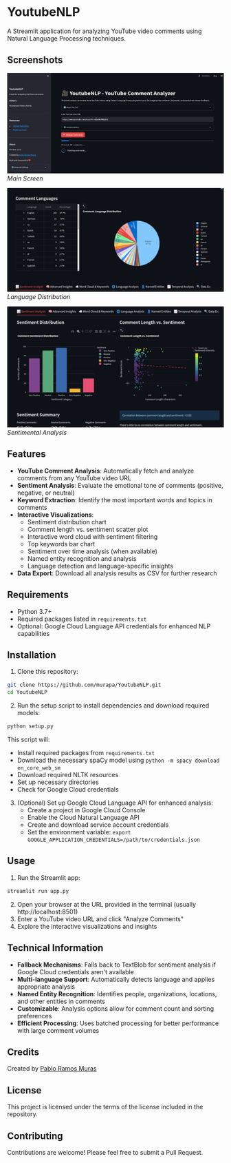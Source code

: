 # YoutubeNLP
A Streamlit application for analyzing YouTube video comments using Natural Language Processing techniques.

## Screenshots
![Main Screen](readme/img/screenshot1.png)
*Main Screen*

![Language Distribution](readme/img/screenshot2.png)
*Language Distribution*

![Sentimental Analysis](readme/img/screenshot3.png)
*Sentimental Analysis*

## Features
- **YouTube Comment Analysis**: Automatically fetch and analyze comments from any YouTube video URL
- **Sentiment Analysis**: Evaluate the emotional tone of comments (positive, negative, or neutral)
- **Keyword Extraction**: Identify the most important words and topics in comments
- **Interactive Visualizations**:
  - Sentiment distribution chart
  - Comment length vs. sentiment scatter plot
  - Interactive word cloud with sentiment filtering
  - Top keywords bar chart
  - Sentiment over time analysis (when available)
  - Named entity recognition and analysis
  - Language detection and language-specific insights
- **Data Export**: Download all analysis results as CSV for further research

## Requirements
- Python 3.7+
- Required packages listed in `requirements.txt`
- Optional: Google Cloud Language API credentials for enhanced NLP capabilities

## Installation

1. Clone this repository:
```bash
git clone https://github.com/murapa/YoutubeNLP.git
cd YoutubeNLP
```

2. Run the setup script to install dependencies and download required models:
```bash
python setup.py
```

This script will:
- Install required packages from `requirements.txt`
- Download the necessary spaCy model using `python -m spacy download en_core_web_sm`
- Download required NLTK resources
- Set up necessary directories
- Check for Google Cloud credentials

3. (Optional) Set up Google Cloud Language API for enhanced analysis:
   - Create a project in Google Cloud Console
   - Enable the Cloud Natural Language API
   - Create and download service account credentials
   - Set the environment variable: `export GOOGLE_APPLICATION_CREDENTIALS=/path/to/credentials.json`

## Usage

1. Run the Streamlit app:
```bash
streamlit run app.py
```

2. Open your browser at the URL provided in the terminal (usually http://localhost:8501)
3. Enter a YouTube video URL and click "Analyze Comments" 
4. Explore the interactive visualizations and insights

## Technical Information

- **Fallback Mechanisms**: Falls back to TextBlob for sentiment analysis if Google Cloud credentials aren't available
- **Multi-language Support**: Automatically detects language and applies appropriate analysis
- **Named Entity Recognition**: Identifies people, organizations, locations, and other entities in comments
- **Customizable**: Analysis options allow for comment count and sorting preferences
- **Efficient Processing**: Uses batched processing for better performance with large comment volumes

## Credits

Created by [Pablo Ramos Muras](https://github.com/murapa96)

## License

This project is licensed under the terms of the license included in the repository.

## Contributing

Contributions are welcome! Please feel free to submit a Pull Request.
